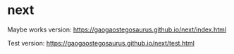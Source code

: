 # next

Maybe works version:
https://gaogaostegosaurus.github.io/next/index.html

Test version:
https://gaogaostegosaurus.github.io/next/test.html
